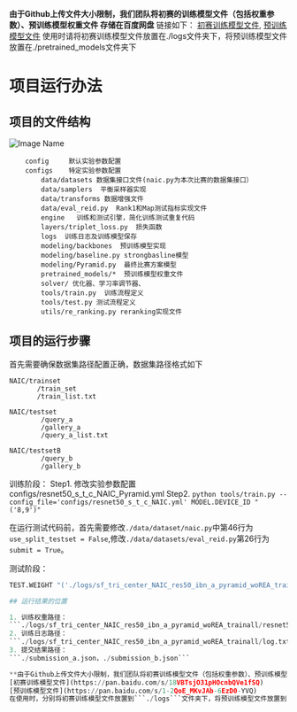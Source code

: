 
**由于Github上传文件大小限制，我们团队将初赛的训练模型文件（包括权重参数）、预训练模型权重文件 存储在百度网盘**
链接如下：
[初赛训练模型文件](https://pan.baidu.com/s/18VBTsjO31pHOcnbQVe1fSQ),
[预训练模型文件](https://pan.baidu.com/s/1-2QoE_MKvJAb-6EzD0-YVQ)
使用时请将初赛训练模型文件放置在./logs文件夹下，将预训练模型文件放置在./pretrained_models文件夹下

# 项目运行办法


## 项目的文件结构

![Image Name](https://cdn.kesci.com/upload/image/q1u8bpjvq1.png?imageView2/0/w/960/h/960)

``` 
    config     默认实验参数配置
    configs    特定实验参数配置
		data/datasets 数据集接口文件(naic.py为本次比赛的数据集接口）
		data/samplers  平衡采样器实现
		data/transforms 数据增强文件
		data/eval_reid.py  Rank1和Map测试指标实现文件
		engine   训练和测试引擎，简化训练测试重复代码
		layers/triplet_loss.py  损失函数
		logs  训练日志及训练模型保存
		modeling/backbones  预训练模型实现
		modeling/baseline.py strongbasline模型
		modeling/Pyramid.py  最终比赛方案模型
		pretrained_models/*  预训练模型权重文件
		solver/ 优化器、学习率调节器、
		tools/train.py  训练流程定义
		tools/test.py 测试流程定义
		utils/re_ranking.py reranking实现文件
```

## 项目的运行步骤
首先需要确保数据集路径配置正确，数据集路径格式如下

```
NAIC/trainset
       /train_set
       /train_list.txt
	
NAIC/testset
	    /query_a
	    /gallery_a
	    /query_a_list.txt
	
NAIC/testsetB
	    /query_b
	    /gallery_b

```
		     
训练阶段：
Step1. 修改实验参数配置 configs/resnet50_s_t_c_NAIC_Pyramid.yml
Step2. ```python tools/train.py --config_file='configs/resnet50_s_t_c_NAIC.yml' MODEL.DEVICE_ID "('8,9')"```


在运行测试代码前，首先需要修改```./data/dataset/naic.py```中第46行为```use_split_testset = False```,修改```./data/datasets/eval_reid.py```第26行为```submit = True```。

测试阶段：
```python tools/test.py --config_file='./configs/resnet50_s_t_c_NAIC_Pyramid.yml' MODEL.DEVICE_ID "('2')" TEST.NECK_FEAT "('after')" TEST.FEAT_NORM "('yes')" MODEL.PRETRAIN_CHOICE "('self')"  TEST.RE_RANKING ('yes')" 
TEST.WEIGHT "('./logs/sf_tri_center_NAIC_res50_ibn_a_pyramid_woREA_trainall/resnet50_ibn_a_model_360.pth')"```

## 运行结果的位置

1. 训练权重路径：
```./logs/sf_tri_center_NAIC_res50_ibn_a_pyramid_woREA_trainall/resnet50_ibn_a_model_360.pth```
2. 训练日志路径：
```./logs/sf_tri_center_NAIC_res50_ibn_a_pyramid_woREA_trainall/log.txt```
3. 提交结果路径：
```./submission_a.json，./submission_b.json```

**由于Github上传文件大小限制，我们团队将初赛训练模型文件（包括权重参数）、预训练模型权重文件 存储在百度网盘**
[初赛训练模型文件](https://pan.baidu.com/s/18VBTsjO31pHOcnbQVe1fSQ)
[预训练模型文件](https://pan.baidu.com/s/1-2QoE_MKvJAb-6EzD0-YVQ)
在使用时，分别将初赛训练模型文件放置到```./logs```文件夹下，将预训练模型文件放置到```./pretrained_models```文件夹下
